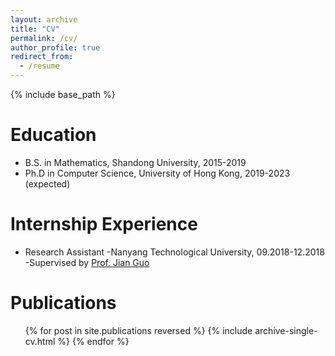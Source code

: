 ```yaml
---
layout: archive
title: "CV"
permalink: /cv/
author_profile: true
redirect_from:
  - /resume
---
```


{% include base_path %}

Education
======
* B.S. in Mathematics, Shandong University, 2015-2019
* Ph.D in Computer Science, University of Hong Kong, 2019-2023 (expected)

Internship Experience
======
* Research Assistant
	-Nanyang Technological University, 09.2018-12.2018
	-Supervised by [Prof. Jian Guo](https://guo.crypto.sg/)

Publications
======
  <ul>{% for post in site.publications reversed %}
    {% include archive-single-cv.html %}
  {% endfor %}</ul>
  

  
